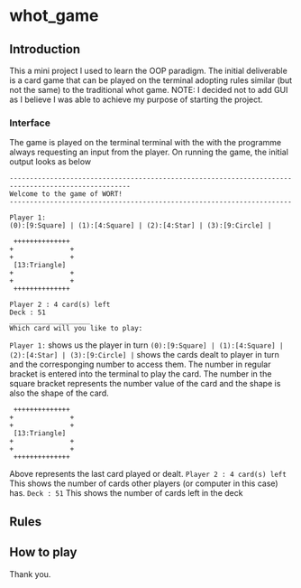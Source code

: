 # whot_game

## Introduction
This a mini project I used to learn the OOP paradigm. The initial deliverable is a card game that can be played on the terminal adopting rules similar (but not the same) to the traditional whot game.
NOTE: I decided not to add GUI as I believe I was able to achieve my purpose of starting the project.

### Interface
The game is played on the terminal terminal with the with the programme always requesting an input from the player. On running the game, the initial output looks as below
```
----------------------------------------------------------------------------------------------------
Welcome to the game of WORT!
----------------------------------------------------------------------

Player 1:
(0):[9:Square] | (1):[4:Square] | (2):[4:Star] | (3):[9:Circle] | 

 ++++++++++++++
+              +
+              +
 [13:Triangle]
+              +
+              +
 ++++++++++++++

Player 2 : 4 card(s) left
Deck : 51
____________________
Which card will you like to play:
```

`Player 1:` shows us the player in turn
`(0):[9:Square] | (1):[4:Square] | (2):[4:Star] | (3):[9:Circle] |` shows the cards dealt to player in turn and the corresponging number to access them.
    The number in regular bracket is entered into the terminal to play the card.
    The number in the square bracket represents the number value of the card and the shape is also the shape of the card.
```
 ++++++++++++++
+              +
+              +
 [13:Triangle]
+              +
+              +
 ++++++++++++++
 ```
 Above represents the last card played or dealt.
 `Player 2 : 4 card(s) left` This shows the number of cards other players (or computer in this case) has.
`Deck : 51` This shows the number of cards left in the deck

## Rules

## How to play

Thank you.